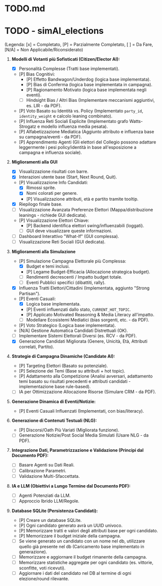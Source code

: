 # TODO.md
# TODO - simAI_elections

(Legenda: [x] = Completato, [P] = Parzialmente Completato, [ ] = Da Fare, [N/A] = Non Applicabile/Riconsiderato)

1.  **Modelli di Votanti più Sofisticati (Citizen/Elector AI):**
    * [x] Personalità Complesse (Tratti base implementati).
    * [P] Bias Cognitivi:
        * [P] Effetto Bandwagon/Underdog (logica base implementata).
        * [P] Bias di Conferma (logica base implementata in campagna).
        * [P] Ragionamento Motivato (logica base implementata negli eventi).
        * [ ] Hindsight Bias / Altri Bias (Implementare meccanismi aggiuntivi, es. LIR - da PDF).
    * [P] Voto Basato su Identità vs. Policy (Implementato `party_id`, `identity_weight` e calcolo leaning combinato).
    * [P] Influenza Reti Sociali Esplicite (Implementato grafo Watts-Strogatz e modello influenza media pesata).
    * [P] Alfabetizzazione Mediatica (Aggiunto attributo e influenza base su campagna/eventi - da PDF).
    * [P] Apprendimento Agenti (Gli elettori del Collegio possono adattare leggermente i pesi policy/identità in base all'esposizione a campagna e influenza sociale).

2.  **Miglioramenti alla GUI**
    * [x] Visualizzazione risultati con barre.
    * [x] Interazioni utente base (Start, Next Round, Quit).
    * [P] Visualizzazione Info Candidati:
        * [x] Rimossi sprite.
        * [x] Nomi colorati per genere.
        * [P] Visualizzazione attributi, età e partito tramite tooltip.
    * [x] Riepilogo finale base.
    * [ ] Visualizzazione Avanzata Preferenze Elettori (Mappa/distribuzione leanings - richiede GUI dedicata).
    * [P] Visualizzazione Elettori Chiave:
        * [P] Backend identifica elettori swing/influenzabili (loggati).
        * [ ] GUI deve visualizzare queste informazioni.
    * [ ] Dashboard Interattivo "What-If" (GUI complessa).
    * [ ] Visualizzazione Reti Sociali (GUI dedicata).

3.  **Miglioramenti alla Simulazione**
    * [P] Simulazione Campagna Elettorale più Complessa:
        * [x] Budget e temi inclusi.
        * [P] Legame Budget-Efficacia (Allocazione strategica budget).
        * [ ] Rendimenti decrescenti / Impatto budget totale.
        * [ ] Eventi Pubblici specifici (dibattiti, rally).
    * [x] Influenza Tratti Elettori/Cittadini (Implementata, aggiunto "Strong Partisan").
    * [P] Eventi Casuali:
        * [x] Logica base implementata.
        * [P] Eventi influenzati dallo stato, `CURRENT_HOT_TOPIC`.
        * [P] Applicato Motivated Reasoning & Media Literacy all'impatto.
        * [ ] Modellare Ecosistemi Mediatici (bias sorgenti, etc. - da PDF).
    * [P] Voto Strategico (Logica base implementata).
    * [N/A] Gestione Automatica Candidati Distrettuali (OK).
    * [ ] Implementare Sistemi Elettorali Diversi (es. RCV - da PDF).
    * [x] Generazione Candidati Migliorata (Genere, Unicità, Età, Attributi correlati, Partito).

4.  **Strategie di Campagna Dinamiche (Candidate AI):**
    * [P] Targeting Elettori (Basato su potenziale).
    * [P] Selezione dei Temi (Base su attributi + hot topic).
    * [P] Adattamento alla Competizione (Analisi avversari, adattamento temi basato su risultati precedenti e attributi candidati - implementazione base rule-based).
    * [ ] IA per Ottimizzazione Allocazione Risorse (Simulare CRM - da PDF).

5.  **Generazione Dinamica di Eventi/Notizie:**
    * [P] Eventi Casuali Influenzati (Implementati, con bias/literacy).

6.  **Generazione di Contenuti Testuali (NLG):**
    * [P] Discorsi/Oath Più Variati (Migliorata funzione).
    * [ ] Generazione Notizie/Post Social Media Simulati (Usare NLG - da PDF).

7.  **Integrazione Dati, Parametrizzazione e Validazione (Principi dal Documento PDF):**
    * [ ] Basare Agenti su Dati Reali.
    * [ ] Calibrazione Parametri.
    * [ ] Validazione Multi-Sfaccettata.

8.  **IA e LLM (Obiettivi a Lungo Termine dal Documento PDF):**
    * [ ] Agenti Potenziati da LLM.
    * [ ] Approccio Ibrido LLM/Regole.

9.  **Database SQLite (Persistenza Candidati):**
    * [P] Creare un database SQLite.
    * [P] Ogni candidato generato avrà un UUID univoco.
    * [P] Memorizzare tratti e valori degli attributi base per ogni candidato.
    * [P] Memorizzare il budget iniziale della campagna.
    * [ ] Se viene generato un candidato con un nome nel db, utilizzare quello già presente nel db (Caricamento base implementato in generazione).
    * [ ] Memorizzare e aggiornare il budget rimanente della campagna.
    * [ ] Memorizzare statistiche aggregate per ogni candidato (es. vittorie, sconfitte, voti ricevuti).
    * [ ] Aggiornare i dati del candidato nel DB al termine di ogni elezione/round rilevante.